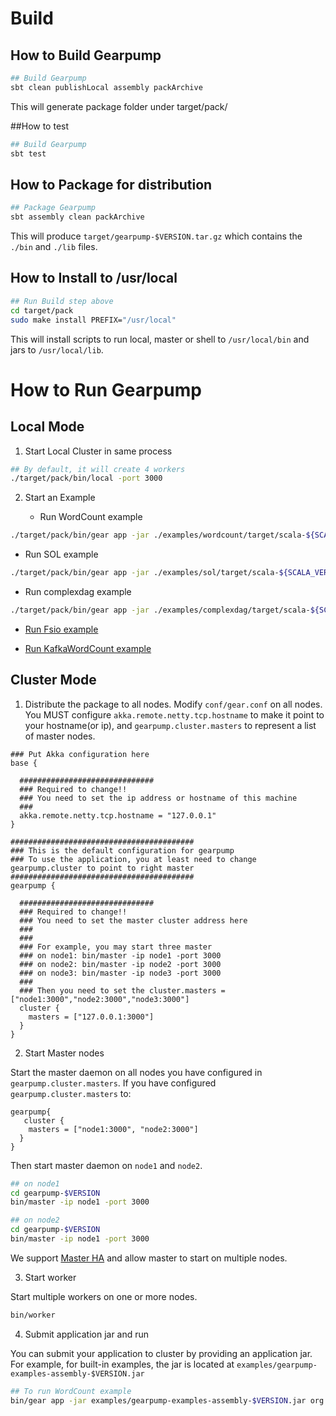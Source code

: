 # Build

## How to Build Gearpump
  ```bash
  ## Build Gearpump
  sbt clean publishLocal assembly packArchive
  ```

  This will generate package folder under target/pack/

##How to test
  ```bash
  ## Build Gearpump
  sbt test
  ```

## How to Package for distribution

  ```bash
  ## Package Gearpump
  sbt assembly clean packArchive
  ```
  This will produce `target/gearpump-$VERSION.tar.gz` which contains the `./bin` and `./lib` files.

## How to Install to /usr/local
  ```bash
  ## Run Build step above
  cd target/pack
  sudo make install PREFIX="/usr/local"
  ```
  This will install scripts to run local, master or shell to `/usr/local/bin` and jars to `/usr/local/lib`.

# How to Run Gearpump

## Local Mode

1. Start Local Cluster in same process
  ```bash
  ## By default, it will create 4 workers
  ./target/pack/bin/local -port 3000
  ```

2. Start an Example

   * Run WordCount example
  ```bash
  ./target/pack/bin/gear app -jar ./examples/wordcount/target/scala-${SCALA_VERSION_MAJOR}/gearpump-examples-wordcount_${SCALA_VERSION_MAJOR}-${VERSION}.jar org.apache.gearpump.streaming.examples.wordcount.WordCount -master 127.0.0.1:3000
  ```

  * Run SOL example
  ```bash
  ./target/pack/bin/gear app -jar ./examples/sol/target/scala-${SCALA_VERSION_MAJOR}/gearpump-examples-sol_${SCALA_VERSION_MAJOR}-${VERSION}.jar org.apache.gearpump.streaming.examples.sol.SOL -master 127.0.0.1:3000
  ```

  * Run complexdag example
  ```bash
  ./target/pack/bin/gear app -jar ./examples/complexdag/target/scala-${SCALA_VERSION_MAJOR}/gearpump-examples-complexdag_${SCALA_VERSION_MAJOR}-${VERSION}.jar org.apache.gearpump.streaming.examples.complexdag.Dag -master 127.0.0.1:3000
  ```

  * [Run Fsio example](https://github.com/intel-hadoop/gearpump/tree/master/examples/fsio)

  * [Run KafkaWordCount example](https://github.com/intel-hadoop/gearpump/blob/master/examples/kafka/README.md)

## Cluster Mode

1. Distribute the package to all nodes. Modify `conf/gear.conf` on all nodes. You MUST configure `akka.remote.netty.tcp.hostname` to make it point to your hostname(or ip), and `gearpump.cluster.masters` to represent a list of master nodes.

  ```
  ### Put Akka configuration here
  base {

    ##############################
    ### Required to change!!
    ### You need to set the ip address or hostname of this machine
    ###
    akka.remote.netty.tcp.hostname = "127.0.0.1"
  }

  #########################################
  ### This is the default configuration for gearpump
  ### To use the application, you at least need to change gearpump.cluster to point to right master
  #########################################
  gearpump {

    ##############################
    ### Required to change!!
    ### You need to set the master cluster address here
    ###
    ###
    ### For example, you may start three master
    ### on node1: bin/master -ip node1 -port 3000
    ### on node2: bin/master -ip node2 -port 3000
    ### on node3: bin/master -ip node3 -port 3000
    ###
    ### Then you need to set the cluster.masters = ["node1:3000","node2:3000","node3:3000"]
    cluster {
      masters = ["127.0.0.1:3000"]
    }
  }
  ```

2. Start Master nodes
 
  Start the master daemon on all nodes you have configured in `gearpump.cluster.masters`. If you have configured `gearpump.cluster.masters` to:
  
  ```
  gearpump{
     cluster {
      masters = ["node1:3000", "node2:3000"]
    }
  }
  ```
  
  Then start master daemon on ```node1``` and ```node2```.

  ```bash
  ## on node1
  cd gearpump-$VERSION
  bin/master -ip node1 -port 3000
  
  ## on node2
  cd gearpump-$VERSION
  bin/master -ip node1 -port 3000
  ```

  We support [Master HA](https://github.com/intel-hadoop/gearpump/wiki/Run-Examples#master-ha) and allow master to start on multiple nodes. 

3. Start worker

  Start multiple workers on one or more nodes. 
 
  ```bash
  bin/worker
  ```

4. Submit application jar and run

  You can submit your application to cluster by providing an application jar. For example, for built-in examples, the jar is located at `examples/gearpump-examples-assembly-$VERSION.jar`

  ```bash
  ## To run WordCount example
  bin/gear app -jar examples/gearpump-examples-assembly-$VERSION.jar org.apache.gearpump.streaming.examples.wordcount.WordCount -master node1:3000
  ```

